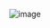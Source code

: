 ![image](https://github.com/gyluq/PySide6-Serial-Terminal/assets/57351717/cc460b14-4ca7-4106-9de1-29cedce850f3)

